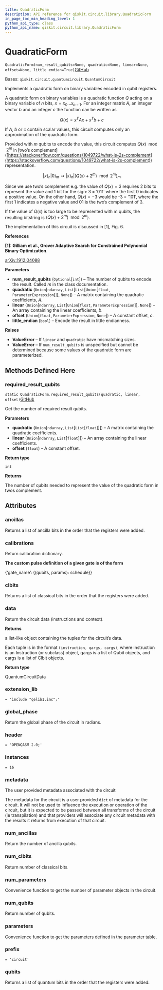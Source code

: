```yaml
---
title: QuadraticForm
description: API reference for qiskit.circuit.library.QuadraticForm
in_page_toc_min_heading_level: 1
python_api_type: class
python_api_name: qiskit.circuit.library.QuadraticForm
---
```


# QuadraticForm

<span id="qiskit.circuit.library.QuadraticForm" />

`QuadraticForm(num_result_qubits=None, quadratic=None, linear=None, offset=None, little_endian=True)`[GitHub](https://github.com/qiskit/qiskit/tree/stable/0.18/qiskit/circuit/library/arithmetic/quadratic_form.py "view source code")

Bases: `qiskit.circuit.quantumcircuit.QuantumCircuit`

Implements a quadratic form on binary variables encoded in qubit registers.

A quadratic form on binary variables is a quadratic function $Q$ acting on a binary variable of $n$ bits, $x = x_0 ... x_{n-1}$. For an integer matrix $A$, an integer vector $b$ and an integer $c$ the function can be written as

$$
Q(x) = x^T A x + x^T b + c
$$

If $A$, $b$ or $c$ contain scalar values, this circuit computes only an approximation of the quadratic form.

Provided with $m$ qubits to encode the value, this circuit computes $Q(x) \mod 2^m$ in \[two’s complement]\([https://stackoverflow.com/questions/1049722/what-is-2s-complement](https://stackoverflow.com/questions/1049722/what-is-2s-complement)) representation.

$$
|x\rangle_n |0\rangle_m \mapsto |x\rangle_n |(Q(x) + 2^m) \mod 2^m \rangle_m
$$

Since we use two’s complement e.g. the value of $Q(x) = 3$ requires 2 bits to represent the value and 1 bit for the sign: 3 = ‘011’ where the first 0 indicates a positive value. On the other hand, $Q(x) = -3$ would be -3 = ‘101’, where the first 1 indicates a negative value and 01 is the two’s complement of 3.

If the value of $Q(x)$ is too large to be represented with m qubits, the resulting bitstring is $(Q(x) + 2^m) \mod 2^m)$.

The implementation of this circuit is discussed in \[1], Fig. 6.

**References**

**\[1]: Gilliam et al., Grover Adaptive Search for Constrained Polynomial Binary Optimization.**

[arXiv:1912.04088](https://arxiv.org/pdf/1912.04088.pdf)

**Parameters**

*   **num\_result\_qubits** (`Optional`\[`int`]) – The number of qubits to encode the result. Called $m$ in the class documentation.
*   **quadratic** (`Union`\[`ndarray`, `List`\[`List`\[`Union`\[`float`, `ParameterExpression`]]], `None`]) – A matrix containing the quadratic coefficients, $A$.
*   **linear** (`Union`\[`ndarray`, `List`\[`Union`\[`float`, `ParameterExpression`]], `None`]) – An array containing the linear coefficients, $b$.
*   **offset** (`Union`\[`float`, `ParameterExpression`, `None`]) – A constant offset, $c$.
*   **little\_endian** (`bool`) – Encode the result in little endianness.

**Raises**

*   **ValueError** – If `linear` and `quadratic` have mismatching sizes.
*   **ValueError** – If `num_result_qubits` is unspecified but cannot be determined because some values of the quadratic form are parameterized.

## Methods Defined Here

### required\_result\_qubits

<span id="qiskit.circuit.library.QuadraticForm.required_result_qubits" />

`static QuadraticForm.required_result_qubits(quadratic, linear, offset)`[GitHub](https://github.com/qiskit/qiskit/tree/stable/0.18/qiskit/circuit/library/arithmetic/quadratic_form.py "view source code")

Get the number of required result qubits.

**Parameters**

*   **quadratic** (`Union`\[`ndarray`, `List`\[`List`\[`float`]]]) – A matrix containing the quadratic coefficients.
*   **linear** (`Union`\[`ndarray`, `List`\[`float`]]) – An array containing the linear coefficients.
*   **offset** (`float`) – A constant offset.

**Return type**

`int`

**Returns**

The number of qubits needed to represent the value of the quadratic form in twos complement.

## Attributes

<span id="qiskit.circuit.library.QuadraticForm.ancillas" />

### ancillas

Returns a list of ancilla bits in the order that the registers were added.

<span id="qiskit.circuit.library.QuadraticForm.calibrations" />

### calibrations

Return calibration dictionary.

**The custom pulse definition of a given gate is of the form**

\{‘gate\_name’: \{(qubits, params): schedule}}

<span id="qiskit.circuit.library.QuadraticForm.clbits" />

### clbits

Returns a list of classical bits in the order that the registers were added.

<span id="qiskit.circuit.library.QuadraticForm.data" />

### data

Return the circuit data (instructions and context).

**Returns**

a list-like object containing the tuples for the circuit’s data.

Each tuple is in the format `(instruction, qargs, cargs)`, where instruction is an Instruction (or subclass) object, qargs is a list of Qubit objects, and cargs is a list of Clbit objects.

**Return type**

QuantumCircuitData

<span id="qiskit.circuit.library.QuadraticForm.extension_lib" />

### extension\_lib

`= 'include "qelib1.inc";'`

<span id="qiskit.circuit.library.QuadraticForm.global_phase" />

### global\_phase

Return the global phase of the circuit in radians.

<span id="qiskit.circuit.library.QuadraticForm.header" />

### header

`= 'OPENQASM 2.0;'`

<span id="qiskit.circuit.library.QuadraticForm.instances" />

### instances

`= 16`

<span id="qiskit.circuit.library.QuadraticForm.metadata" />

### metadata

The user provided metadata associated with the circuit

The metadata for the circuit is a user provided `dict` of metadata for the circuit. It will not be used to influence the execution or operation of the circuit, but it is expected to be passed between all transforms of the circuit (ie transpilation) and that providers will associate any circuit metadata with the results it returns from execution of that circuit.

<span id="qiskit.circuit.library.QuadraticForm.num_ancillas" />

### num\_ancillas

Return the number of ancilla qubits.

<span id="qiskit.circuit.library.QuadraticForm.num_clbits" />

### num\_clbits

Return number of classical bits.

<span id="qiskit.circuit.library.QuadraticForm.num_parameters" />

### num\_parameters

Convenience function to get the number of parameter objects in the circuit.

<span id="qiskit.circuit.library.QuadraticForm.num_qubits" />

### num\_qubits

Return number of qubits.

<span id="qiskit.circuit.library.QuadraticForm.parameters" />

### parameters

Convenience function to get the parameters defined in the parameter table.

<span id="qiskit.circuit.library.QuadraticForm.prefix" />

### prefix

`= 'circuit'`

<span id="qiskit.circuit.library.QuadraticForm.qubits" />

### qubits

Returns a list of quantum bits in the order that the registers were added.

